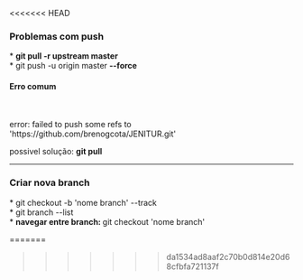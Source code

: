 

<<<<<<< HEAD
<h3>
Problemas com push
</h3>
 <span>* <strong> git pull -r upstream master </strong></span>
 <br><span>* git push -u origin master <strong> --force </strong></span><br>
 <h4><strong> Erro comum </strong> </h4>
 <br><p color="red"> error: failed to push some refs to 'https://github.com/brenogcota/JENITUR.git'</p>
 <span> possivel solução: <strong>git pull</strong> </span>
 <hr>
<h3>
<strong>Criar nova branch</strong>
</h3>
 <span>*  git checkout -b 'nome branch' --track</span>
 <br>
 <span>* git branch --list </span>
 <br>
 <span>* <strong> navegar entre branch: </strong> git checkout 'nome branch' </span>
 
 
 
=======
>>>>>>> da1534ad8aaf2c70b0d814e20d68cfbfa721137f
 
 
 
